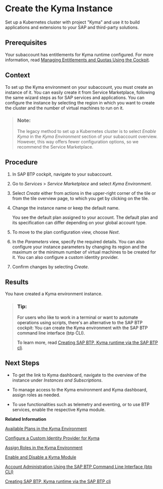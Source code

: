 <!-- loio09dd313bf6644250a14f8f38c3d644c0 -->

# Create the Kyma Instance

Set up a Kubernetes cluster with project "Kyma" and use it to build applications and extensions to your SAP and third-party solutions.



<a name="loio09dd313bf6644250a14f8f38c3d644c0__prereq_drc_4yb_zrb"/>

## Prerequisites

Your subaccount has entitlements for Kyma runtime configured. For more information, read [Managing Entitlements and Quotas Using the Cockpit](managing-entitlements-and-quotas-using-the-cockpit-c824874.md).



<a name="loio09dd313bf6644250a14f8f38c3d644c0__context_er4_224_5pb"/>

## Context

To set up the Kyma environment on your subaccount, you must create an instance of it. You can easily create it from Service Marketplace, following the same wizard steps as for SAP services and applications. You can configure the instance by selecting the region in which you want to create the cluster and the number of virtual machines to run on it.

> ### Note:  
> The legacy method to set up a Kubernetes cluster is to select *Enable Kyma* in the *Kyma Environment* section of your subaccount overview. However, this way offers fewer configuration options, so we recommend the Service Marketplace.



<a name="loio09dd313bf6644250a14f8f38c3d644c0__steps_dbj_w15_frb"/>

## Procedure

1.  In SAP BTP cockpit, navigate to your subaccount.

2.  Go to *Services* \> *Service Marketplace* and select *Kyma Environment*.

3.  Select *Create* either from actions in the upper-right corner of the tile or from the tile overview page, to which you get by clicking on the tile.

4.  Change the instance name or keep the default name.

    You see the default plan assigned to your account. The default plan and its specification can differ depending on your global account type.

5.  To move to the plan configuration view, choose *Next*.

6.  In the *Parameters* view, specify the required details. You can also configure your instance parameters by changing its region and the maximum or the minimum number of virtual machines to be created for it. You can also configure a custom identity provider.

7.  Confirm changes by selecting *Create*.




<a name="loio09dd313bf6644250a14f8f38c3d644c0__result_ghx_pcv_dlb"/>

## Results

You have created a Kyma environment instance.

> ### Tip:  
> For users who like to work in a terminal or want to automate operations using scripts, there's an alternative to the SAP BTP cockpit: You can create the Kyma environment with the SAP BTP command line interface \(btp CLI\).
> 
> To learn more, read [Creating SAP BTP, Kyma runtime via the SAP BTP cli](https://blogs.sap.com/2022/02/24/creating-sap-btp-kyma-runtime-via-the-sap-btp-cli/).



<a name="loio09dd313bf6644250a14f8f38c3d644c0__postreq_jdw_z24_5pb"/>

## Next Steps

-   To get the link to Kyma dashboard, navigate to the overview of the instance under *Instances and Subscriptions*.

-   To manage access to the Kyma environment and Kyma dashboard, assign roles as needed.

-   To use functionalities such as telemetry and eventing, or to use BTP services, enable the respective Kyma module.


**Related Information**  


[Available Plans in the Kyma Environment](available-plans-in-the-kyma-environment-befe01d.md "Depending on your global account type, you have access to a different plan that specifies the cluster parameters for the Kyma environment.")

[Configure a Custom Identity Provider for Kyma](../60-security/configure-a-custom-identity-provider-for-kyma-67bcc6e.md "Enable the Kyma environment with a custom identity provider (IdP).")

[Assign Roles in the Kyma Environment](assign-roles-in-the-kyma-environment-148ae38.md "Kyma uses roles to manage access within the cluster, which give the assigned users the permissions suitable for their purposes.")

[Enable and Disable a Kyma Module](enable-and-disable-a-kyma-module-1b548e9.md#loio1b548e9ad4744b978b8b595288b0cb5c "To use a Kyma module, you must enable it first. Use Kyma dashboard or Kyma CLI to do that. If you don't need the module anymore, disable it to save resources.")

[Account Administration Using the SAP BTP Command Line Interface \(btp CLI\)](account-administration-using-the-sap-btp-command-line-interface-btp-cli-7c6df2d.md "Use the SAP BTP command line interface (btp CLI) for all account administration tasks, such as creating or updating subaccounts, authorization management, and working with service brokers and platforms. It is an alternative to the SAP BTP cockpit for users who like to work in a terminal or want to automate operations using scripts.")

[Creating SAP BTP, Kyma runtime via the SAP BTP cli](https://blogs.sap.com/2022/02/24/creating-sap-btp-kyma-runtime-via-the-sap-btp-cli/)

